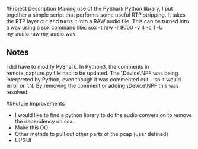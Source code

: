 #Project Description
Making use of the PyShark Python library, I put together a simple script that performs some useful RTP stripping.
It takes the RTP layer out and turns it into a RAW audio file.  This can be turned into a wav using a sox command like:
sox -t raw -r 8000 -v 4 -c 1 -U my_audio.raw my_audio.wav

## Notes
I did have to modify PyShark.  In Python3, the comments in remote_capture.py file had to be updated. The \Device\NPF was being interpreted
by Python, even though it was commented out... so it would error on \N.  By removing the comment or adding \\Device\\NPF this was resolved.

##Future Improvements
- I would like to find a python library to do the audio conversion to remove the dependency on sox.
- Make this OO
- Other methds to pull out other parts of the pcap (user defined)
- UI/GUI